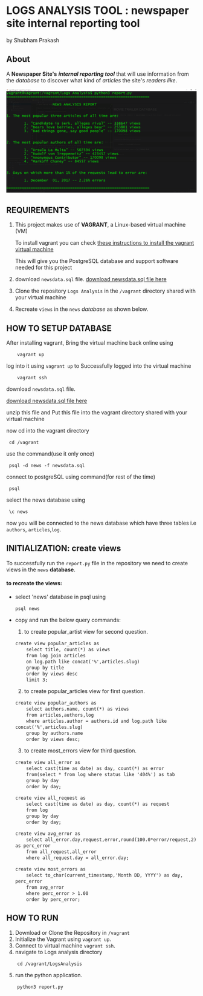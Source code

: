 # LOGS ANALYSIS TOOL : newspaper site internal reporting tool
by Shubham Prakash

## About
A **Newspaper Site's** **_internal reporting tool_** that will use information from the _database_ to discover what kind of _articles_ the site's _readers like_.

![output screenshot](img/report.png)

## REQUIREMENTS
1. This project makes use of **VAGRANT**, a Linux-based virtual machine (VM)

    To install vagrant you can check [ these instructions to install the vagrant virtual machine](https://d17h27t6h515a5.cloudfront.net/topher/2016/August/57b5f748_newsdata/newsdata.zip)

    This will give you the PostgreSQL database and support software needed for this project
2. download `newsdata.sql` file. [ download newsdata.sql file here](https://classroom.udacity.com/nanodegrees/nd004/parts/8d3e23e1-9ab6-47eb-b4f3-d5dc7ef27bf0/modules/bc51d967-cb21-46f4-90ea-caf73439dc59/lessons/5475ecd6-cfdb-4418-85a2-f2583074c08d/concepts/14c72fe3-e3fe-4959-9c4b-467cf5b7c3a0)

3. Clone the repository `Logs Analysis` in the `/vagrant`  directory shared with your virtual machine

4. Recreate `views` in the `news` _database_ as shown below.

## HOW TO SETUP DATABASE

After installing vagrant, Bring the virtual machine back online using
```
    vagrant up
```
log into it using `vagrant up` to Successfully logged into the virtual machine
```
    vagrant ssh
```

 download `newsdata.sql` file.
 
 

[ download newsdata.sql file here](https://classroom.udacity.com/nanodegrees/nd004/parts/8d3e23e1-9ab6-47eb-b4f3-d5dc7ef27bf0/modules/bc51d967-cb21-46f4-90ea-caf73439dc59/lessons/5475ecd6-cfdb-4418-85a2-f2583074c08d/concepts/14c72fe3-e3fe-4959-9c4b-467cf5b7c3a0)

unzip this file and Put this file into the vagrant directory shared with your virtual machine


now cd into the vagrant directory
```
 cd /vagrant
```

use the command(use it only once)
```
 psql -d news -f newsdata.sql
```
connect to postgreSQL using command(for rest of the time)
```angular2html
 psql
```
select the news database using
```angular2html
 \c news
```
now you will be connected to the news database which have three tables i.e `authors`, `articles`,`log`.

## INITIALIZATION:  create views
To successfully run the `report.py` file in the repository we need to create views in the `news` **database**.

#### to recreate the views:
- select 'news' database in psql using
    ```angular2html
    psql news
    ```
- copy and run the below query commands:
    
    1. to create popular_artist view for second question.
    ```angular2html
    create view popular_articles as
	    select title, count(*) as views
	    from log join articles
	    on log.path like concat('%',articles.slug) 
	    group by title 
	    order by views desc
	    limit 3;

    ```
    2. to create popular_articles view for first question.
    ```angular2html
    create view popular_authors as
	    select authors.name, count(*) as views
	    from articles,authors,log
	    where articles.author = authors.id and log.path like concat('%',articles.slug)
	    group by authors.name
	    order by views desc;

    ```
    3. to create most_errors view for third question.
    ```angular2html
    create view all_error as
        select cast(time as date) as day, count(*) as error 
        from(select * from log where status like '404%') as tab 
        group by day 
        order by day;
    ```
    ```
    create view all_request as
        select cast(time as date) as day, count(*) as request 
        from log 
        group by day 
        order by day;

    ```
    ```
    create view avg_error as
        select all_error.day,request,error,round(100.0*error/request,2) as perc_error
        from all_request,all_error
        where all_request.day = all_error.day;
    ```
    ```
    create view most_errors as
        select to_char(current_timestamp,'Month DD, YYYY') as day, perc_error 
        from avg_error
        where perc_error > 1.00
        order by perc_error;

    ```
## HOW TO RUN
1. Download or Clone the Repository in `/vagrant`
2. Initialize the Vagrant using `vagrant up`.
3. Connect to virtual machine `vagrant ssh`.
4. navigate to Logs analysis directory
```angular2html
    cd /vagrant/LogsAnalysis
```
5. run the python application.
```angular2html
    python3 report.py
```